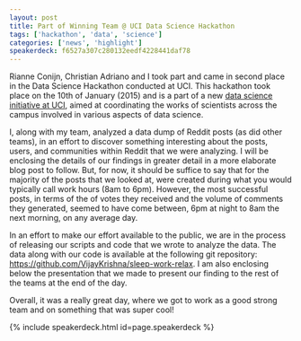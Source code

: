```yaml
---
layout: post
title: Part of Winning Team @ UCI Data Science Hackathon
tags: ['hackathon', 'data', 'science']
categories: ['news', 'highlight']
speakerdeck: f6527a307c280132eedf4228441daf78
---
```


Rianne Conijn, Christian Adriano and I took part and came in second place in the Data Science Hackathon conducted at UCI. This hackathon took place on the 10th of January (2015) and is a part of a new [data science initiative at UCI](http://datascience.uci.edu), aimed at coordinating the works of scientists  across the campus involved in various aspects of data science.

I, along with my team, analyzed a data dump of Reddit posts (as did other teams), in an effort to discover something interesting about the posts, users, and communities within Reddit that we were analyzing. I will be enclosing the details of our findings in greater detail in a more elaborate blog post to follow. But, for now, it should be suffice to say that for the majority of the posts that we looked at, were created during what you would typically call work hours (8am to 6pm). However, the most successful posts, in terms of the of votes they received and the volume of comments they generated, seemed to have come between, 6pm at night to 8am the next morning, on any average day.

In an effort to make our effort available to the public, we are in the process of releasing our scripts and code that we wrote to analyze the data. The data along with our code is available at the following git repository: <https://github.com/VijayKrishna/sleep-work-relax>.
I am also enclosing below the presentation that we made to present our finding to the rest of the teams at the end of the day. 

Overall, it was a really great day, where we got to work as a good strong team and on something that was super cool!

{% include speakerdeck.html id=page.speakerdeck %}